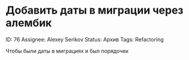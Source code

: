 # Добавить даты в миграции через алембик

ID: 76
Assignee: Alexey Serikov
Status: Архив
Tags: Refactoring

Чтобы были даты в миграциях и был порядочек